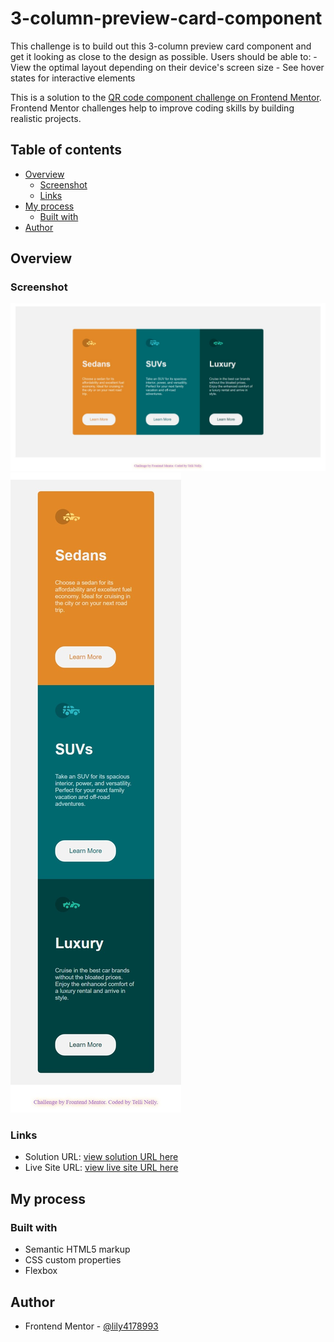 # 3-column-preview-card-component
 This challenge is to build out this 3-column preview card component and get it looking as close to the design as possible. Users should be able to:  - View the optimal layout depending on their device's screen size - See hover states for interactive elements


This is a solution to the [QR code component challenge on Frontend Mentor](https://www.frontendmentor.io/challenges/qr-code-component-iux_sIO_H). Frontend Mentor challenges help to improve coding skills by building realistic projects. 

## Table of contents

- [Overview](#overview)
  - [Screenshot](#screenshot)
  - [Links](#links)
- [My process](#my-process)
  - [Built with](#built-with)
- [Author](#author)




## Overview

### Screenshot

![desktop-preview](https://github.com/lily4178993/3-column-preview-card-component/blob/main/design/desktop-preview.jpeg?raw=true)
![mobile-preview](https://github.com/lily4178993/3-column-preview-card-component/blob/main/design/mobile-preview.jpeg)

### Links

- Solution URL: [view solution URL here](https://www.frontendmentor.io/solutions/responsive-column-card-component-using-html-and-css-hEUC_I5PJB)
- Live Site URL: [view live site URL here](https://lily4178993.github.io/3-column-preview-card-component/)




## My process

### Built with

- Semantic HTML5 markup
- CSS custom properties
- Flexbox




## Author

- Frontend Mentor - [@lily4178993](https://www.frontendmentor.io/profile/lily4178993)
